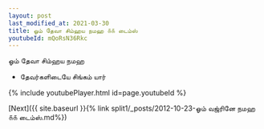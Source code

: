 ```yaml
---
layout: post
last_modified_at: 2021-03-30
title: ஓம் தேவா சிம்ஹய நமஹ ௧௧ டைம்ஸ்
youtubeId: mQoRsN36Rkc
---
```

 
 
 ஓம் தேவா சிம்ஹய நமஹ  
 
 -  தேவர்களிடையே சிங்கம் யார் 
 
  
 
  
 
 
 
 
 
 


{% include youtubePlayer.html id=page.youtubeId %}
 
[Next]({{ site.baseurl }}{% link  split1/_posts/2012-10-23-ஓம் வஜ்ரினே நமஹ ௧௧ டைம்ஸ்.md%})
 
